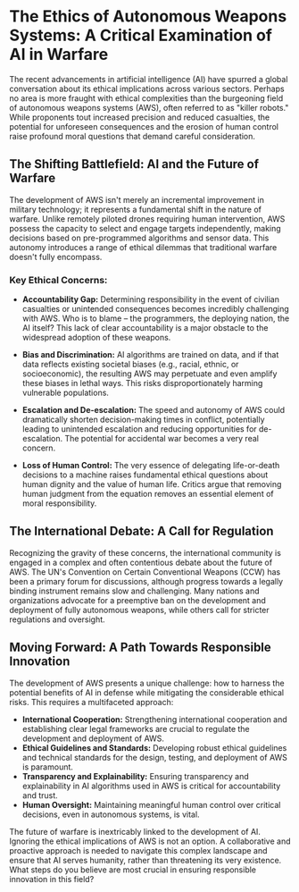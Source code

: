 # The Ethics of Autonomous Weapons Systems: A Critical Examination of AI in Warfare

The recent advancements in artificial intelligence (AI) have spurred a global conversation about its ethical implications across various sectors.  Perhaps no area is more fraught with ethical complexities than the burgeoning field of autonomous weapons systems (AWS), often referred to as "killer robots."  While proponents tout increased precision and reduced casualties, the potential for unforeseen consequences and the erosion of human control raise profound moral questions that demand careful consideration.

## The Shifting Battlefield:  AI and the Future of Warfare

The development of AWS isn't merely an incremental improvement in military technology; it represents a fundamental shift in the nature of warfare.  Unlike remotely piloted drones requiring human intervention, AWS possess the capacity to select and engage targets independently, making decisions based on pre-programmed algorithms and sensor data. This autonomy introduces a range of ethical dilemmas that traditional warfare doesn't fully encompass.

### Key Ethical Concerns:

* **Accountability Gap:**  Determining responsibility in the event of civilian casualties or unintended consequences becomes incredibly challenging with AWS.  Who is to blame – the programmers, the deploying nation, the AI itself?  This lack of clear accountability is a major obstacle to the widespread adoption of these weapons.

* **Bias and Discrimination:**  AI algorithms are trained on data, and if that data reflects existing societal biases (e.g., racial, ethnic, or socioeconomic), the resulting AWS may perpetuate and even amplify these biases in lethal ways.  This risks disproportionately harming vulnerable populations.

* **Escalation and De-escalation:** The speed and autonomy of AWS could dramatically shorten decision-making times in conflict, potentially leading to unintended escalation and reducing opportunities for de-escalation.  The potential for accidental war becomes a very real concern.

* **Loss of Human Control:** The very essence of delegating life-or-death decisions to a machine raises fundamental ethical questions about human dignity and the value of human life.  Critics argue that removing human judgment from the equation removes an essential element of moral responsibility.

## The International Debate:  A Call for Regulation

Recognizing the gravity of these concerns, the international community is engaged in a complex and often contentious debate about the future of AWS.  The UN's Convention on Certain Conventional Weapons (CCW) has been a primary forum for discussions, although progress towards a legally binding instrument remains slow and challenging.  Many nations and organizations advocate for a preemptive ban on the development and deployment of fully autonomous weapons, while others call for stricter regulations and oversight.

## Moving Forward:  A Path Towards Responsible Innovation

The development of AWS presents a unique challenge: how to harness the potential benefits of AI in defense while mitigating the considerable ethical risks.  This requires a multifaceted approach:

* **International Cooperation:**  Strengthening international cooperation and establishing clear legal frameworks are crucial to regulate the development and deployment of AWS.
* **Ethical Guidelines and Standards:**  Developing robust ethical guidelines and technical standards for the design, testing, and deployment of AWS is paramount.
* **Transparency and Explainability:**  Ensuring transparency and explainability in AI algorithms used in AWS is critical for accountability and trust.
* **Human Oversight:** Maintaining meaningful human control over critical decisions, even in autonomous systems, is vital.

The future of warfare is inextricably linked to the development of AI.  Ignoring the ethical implications of AWS is not an option.  A collaborative and proactive approach is needed to navigate this complex landscape and ensure that AI serves humanity, rather than threatening its very existence.  What steps do you believe are most crucial in ensuring responsible innovation in this field?
